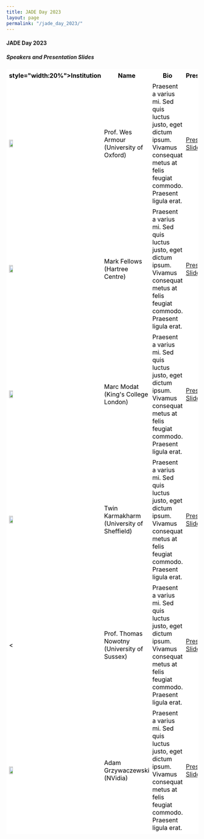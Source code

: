 ```yaml
---
title: JADE Day 2023
layout: page
permalink: "/jade_day_2023/"
---
```


<style>
table.GeneratedTable {

  width: 100%;
  background-color: #ffffff;
  border-collapse: collapse;
  border-width: 2px;
  border-color: #ffffff;
  border-style: solid;
  color: #000000;
}

table.GeneratedTable td, table.GeneratedTable th {
  border-width: 2px;
  border-color: #ffffff;
  border-style: solid;
  padding: 3px;
}
</style>

#### JADE Day 2023

##### Speakers and Presentation Slides

<table class="GeneratedTable">
  <tr>
      <th>style="width:20%">Institution</th>
      <th>Name</th>
      <th>Bio</th>
      <th>Presentation></th>
  </tr>
  <tr>
      <td><img src="{{ site.baseurl }}/img/logo/oxford-logo.gif" alt="" width="20%" height="20%"/></td>
      <td>Prof. Wes Armour (University of Oxford) </td>
      <td>Praesent a varius mi. Sed quis luctus justo, eget dictum ipsum. Vivamus consequat metus at felis feugiat commodo. Praesent ligula erat.</td>   
      <td><a href="/img/wa_jade_2023.pdf" target="_blank">Presentation Slides</a></td>
  </tr>
  <tr>
      <td><img src="{{ site.baseurl }}/img/logo/hartree_logo.png" alt="" width="20%" height="20%"/></td>
      <td>Mark Fellows (Hartree Centre)</td>
      <td>Praesent a varius mi. Sed quis luctus justo, eget dictum ipsum. Vivamus consequat metus at felis feugiat commodo. Praesent ligula erat.</td>   
      <td><a href="/img/mf_jade_2023.pdf" target="_blank">Presentation Slides</a></td>
  </tr>
  <tr>
      <td><img src="{{ site.baseurl }}/img/logo/kcl-logo.jpg" alt="" width="20%" height="20%"/></td>
      <td>Marc Modat (King's College London)</td>
      <td>Praesent a varius mi. Sed quis luctus justo, eget dictum ipsum. Vivamus consequat metus at felis feugiat commodo. Praesent ligula erat.</td>   
      <td><a href="/img/mm_jade_2023.pdf" target="_blank">Presentation Slides</a></td>
  </tr>
  <tr>
      <td><img src="{{ site.baseurl }}/img/logo/tuos.png" alt="" width="20%" height="20%"/></td>
      <td>Twin Karmakharm (University of Sheffield)</td>
      <td>Praesent a varius mi. Sed quis luctus justo, eget dictum ipsum. Vivamus consequat metus at felis feugiat commodo. Praesent ligula erat.</td>   
      <td><a href="/img/tk_jade_2023.pdf" target="_blank">Presentation Slides</a></td>
  </tr>
  <tr>
      <td><</td>
      <td>Prof. Thomas Nowotny (University of Sussex)</td>
      <td>Praesent a varius mi. Sed quis luctus justo, eget dictum ipsum. Vivamus consequat metus at felis feugiat commodo. Praesent ligula erat.</td>   
      <td><a href="/img/tn_jade_2023.pdf" target="_blank">Presentation Slides</a></td>
  </tr>
  <tr>
      <td><img src="{{ site.baseurl }}/img/logo/Nvidia_logo.png" alt="" width="20%" height="20%"/></td>
      <td>Adam Grzywaczewski (NVidia)</td>
      <td>Praesent a varius mi. Sed quis luctus justo, eget dictum ipsum. Vivamus consequat metus at felis feugiat commodo. Praesent ligula erat.</td>   
      <td><a href="/img/ag_jade_2023.pdf" target="_blank">Presentation Slides</a></td>
  </tr>
    
</table>


